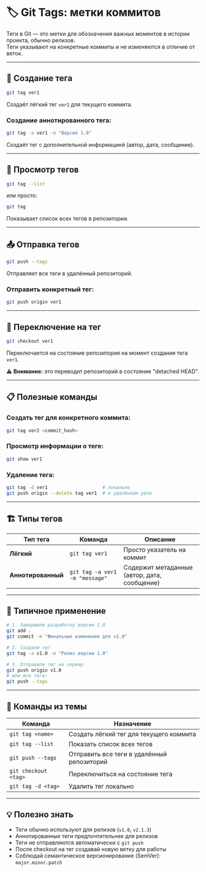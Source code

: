 # 🏷️ Git Tags: метки коммитов

Теги в Git — это метки для обозначения важных моментов в истории проекта, обычно релизов.  
Теги указывают на конкретные коммиты и не изменяются в отличие от веток.

---

## 🎯 Создание тега

```bash
git tag ver1
```

Создаёт лёгкий тег `ver1` для текущего коммита.

### Создание аннотированного тега:

```bash
git tag -a ver1 -m "Версия 1.0"
```

Создаёт тег с дополнительной информацией (автор, дата, сообщение).

---

## 👀 Просмотр тегов

```bash
git tag --list
```

или просто:

```bash
git tag
```

Показывает список всех тегов в репозитории.

---

## 📤 Отправка тегов

```bash
git push --tags
```

Отправляет все теги в удалённый репозиторий.

### Отправить конкретный тег:

```bash
git push origin ver1
```

---

## 🔄 Переключение на тег

```bash
git checkout ver1
```

Переключается на состояние репозитория на момент создания тега `ver1`.

⚠️ **Внимание:** это переводит репозиторий в состояние "detached HEAD".

---

## 📋 Полезные команды

### Создать тег для конкретного коммита:

```bash
git tag ver2 <commit_hash>
```

### Просмотр информации о теге:

```bash
git show ver1
```

### Удаление тега:

```bash
git tag -d ver1                    # локально
git push origin --delete tag ver1  # в удалённом репо
```

---

## 🏗️ Типы тегов

| Тип тега         | Команда                          | Описание                              |
|------------------|----------------------------------|---------------------------------------|
| **Лёгкий**       | `git tag ver1`                   | Просто указатель на коммит            |
| **Аннотированный**| `git tag -a ver1 -m "message"`  | Содержит метаданные (автор, дата, сообщение) |

---

## 🎯 Типичное применение

```bash
# 1. Завершили разработку версии 1.0
git add .
git commit -m "Финальные изменения для v1.0"

# 2. Создали тег
git tag -a v1.0 -m "Релиз версии 1.0"

# 3. Отправили тег на сервер
git push origin v1.0
# или все теги:
git push --tags
```

---

## 📘 Команды из темы

| Команда                          | Назначение                                        |
|----------------------------------|---------------------------------------------------|
| `git tag <name>`                 | Создать лёгкий тег для текущего коммита           |
| `git tag --list`                 | Показать список всех тегов                        |
| `git push --tags`                | Отправить все теги в удалённый репозиторий        |
| `git checkout <tag>`             | Переключиться на состояние тега                   |
| `git tag -d <tag>`               | Удалить тег локально                              |

---

## 💡 Полезно знать

- Теги обычно используют для релизов (`v1.0`, `v2.1.3`)
- Аннотированные теги предпочтительнее для релизов
- Теги не отправляются автоматически с `git push`
- После checkout на тег создавай новую ветку для работы
- Соблюдай семантическое версионирование (SemVer): `major.minor.patch`